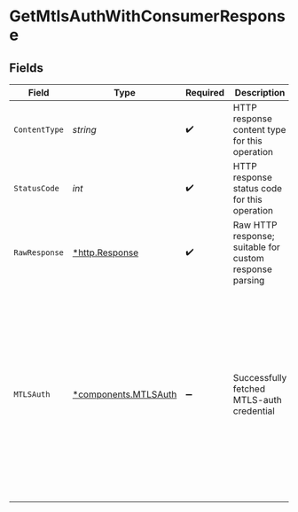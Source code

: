 # GetMtlsAuthWithConsumerResponse


## Fields

| Field                                                                                                                                                                                                                 | Type                                                                                                                                                                                                                  | Required                                                                                                                                                                                                              | Description                                                                                                                                                                                                           | Example                                                                                                                                                                                                               |
| --------------------------------------------------------------------------------------------------------------------------------------------------------------------------------------------------------------------- | --------------------------------------------------------------------------------------------------------------------------------------------------------------------------------------------------------------------- | --------------------------------------------------------------------------------------------------------------------------------------------------------------------------------------------------------------------- | --------------------------------------------------------------------------------------------------------------------------------------------------------------------------------------------------------------------- | --------------------------------------------------------------------------------------------------------------------------------------------------------------------------------------------------------------------- |
| `ContentType`                                                                                                                                                                                                         | *string*                                                                                                                                                                                                              | :heavy_check_mark:                                                                                                                                                                                                    | HTTP response content type for this operation                                                                                                                                                                         |                                                                                                                                                                                                                       |
| `StatusCode`                                                                                                                                                                                                          | *int*                                                                                                                                                                                                                 | :heavy_check_mark:                                                                                                                                                                                                    | HTTP response status code for this operation                                                                                                                                                                          |                                                                                                                                                                                                                       |
| `RawResponse`                                                                                                                                                                                                         | [*http.Response](https://pkg.go.dev/net/http#Response)                                                                                                                                                                | :heavy_check_mark:                                                                                                                                                                                                    | Raw HTTP response; suitable for custom response parsing                                                                                                                                                               |                                                                                                                                                                                                                       |
| `MTLSAuth`                                                                                                                                                                                                            | [*components.MTLSAuth](../../models/components/mtlsauth.md)                                                                                                                                                           | :heavy_minus_sign:                                                                                                                                                                                                    | Successfully fetched MTLS-auth credential                                                                                                                                                                             | {<br/>"ca_certificate": {<br/>"id": "b2f34145-0343-41a4-9602-4c69dec2f260"<br/>},<br/>"consumer": {<br/>"id": "84a73fb8-50fc-44a7-a4d5-aa17728ee83f"<br/>},<br/>"id": "b2f34145-0343-41a4-9602-4c69dec2f269",<br/>"subject_name": "CA_Subject_Name"<br/>} |